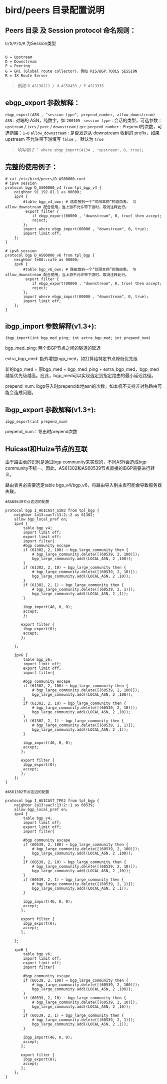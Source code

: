 # bird/peers 目录配置说明
## Peers 目录 及 Session protocol 命名规则：
``` U/D/P/G/R ``` 为Session类型

```

U = Upstream
D = Downstream
P = Peering
G = GRC (Global route collector)，例如 RIS/BGP.TOOLS SESSION
R = IX Route Server

```
> 例如 ``` D_AS138211 / U_AS58453 / P_AS13335 ```


## ebgp_export 参数解释：
``` ebgp_export(ASN , "session type", prepend_number, allow_downstream) ```
``` ASN ``` : 对端的 ASN，纯数字，如 ``` 200105  ```
``` session type ``` : 会话的类型，可选参数：``` upstream ``` / ``` ixrs ``` / ``` peer ``` / ``` downstream ``` / ``` grc ```
``` perpend number ``` : Prepend的次数，可选范围：``` 1~8 ```
``` allow_downstream ``` : 是否发送从 downstream 收到的 prefix，如果 upstream 不允许带下游填写 ``` false ``` ， 默认为 ``` true ```
> 填写例子： ``` where ebgp_import(4134 , "upstream", 0, true); ```


## 完整的使用例子：

```
# cat /etc/bird/peers/D_AS00000.conf
# ipv4 session
protocol bgp D_AS00000_v4 from tpl_bgp_v4 {
    neighbor 91.192.81.1 as 00000;
    ipv4 {
        #table bgp_v4_own; # 路由放到一个“仅限本网”的路由表。 与 allow_downstream 配合使用，当上游不允许带下游时，取消注释此行。
         export filter {
            if ebgp_export(00000 , "downstream", 0, true) then accept;
            reject;
        };
        import where ebgp_import(00000 , "downstream", 0, true);
        import limit off;
    };
}

# ipv6 session
protocol bgp D_AS00000_v6 from tpl_bgp {
    neighbor fe80::cafe as 00000;
    ipv6 {
        #table bgp_v6_own; # 路由放到一个“仅限本网”的路由表。 与 allow_downstream 配合使用，当上游不允许带下游时，取消注释此行。
         export filter {
            if ebgp_export(00000 , "downstream", 0, true) then accept;
            reject;
        };
        import where ebgp_import(00000 , "downstream", 0, true);
        import limit off;
    };
}

```

## ibgp_import 参数解释(v1.3+):
``` ibgp_import(int bgp_med_ping; int extra_bgp_med; int prepend_num) ```

bgp_med_ping: 两个iBGP节点之间的隧道的延迟

extra_bgp_med: 额外增加bgp_med，如打算给特定节点降低优先级

新的bgp_med  = 原bgp_med + bgp_med_ping + extra_bgp_med，bgp_med越低优先级越高。应此，bgp_med可以实现选定到指定路由的最小延迟路径。

prepend_num: ibgp导入时prepend本地asn的次数，如本机不支持非对称路由可能会造成问题。

## ibgp_export 参数解释(v1.3+):
``` ibgp_export(int prepend_num) ```

prepend_num：导出时prepend次数

## Huicast和Huize节点的互联
由于路由表的识别是通过bgp community来实现的，不同ASN会造成bgp community不统一。因此，AS61302和AS60539节点直接的iBGP需要进行转义。

路由表务必需要选定table bgp_v4/bgp_v6，将路由导入到主表可能会导致服务器失联。

```
#AS60539节点这边的配置

protocol bgp I_HUICAST_SIN3 from tpl_bgp {
    neighbor 2a13:aac7:13:2::2 as 61302;
    allow bgp_local_pref on;
    ipv4 {
        table bgp_v4;
        import limit off;
        export limit off;
        import filter{
        #bgp community escape
        if (61302, 2, 100) ~ bgp_large_community then {
            # bgp_large_community.delete([(60539, 2, 100)]);
            bgp_large_community.add((LOCAL_ASN, 2 ,100));
        }
        if (61302, 2, 10) ~ bgp_large_community then {
            # bgp_large_community.delete([(60539, 2, 10)]);
            bgp_large_community.add((LOCAL_ASN, 2 ,10));
        }
        if (61302, 2, 1) ~ bgp_large_community then {
            # bgp_large_community.delete([(60539, 2, 1)]);
            bgp_large_community.add((LOCAL_ASN, 2 ,1));
        }

        ibgp_import(46, 0, 0);
        accept;
        }; 

       export filter {
        ibgp_export(0);
        accept;
       };
       
    };

    ipv6 {
        table bgp_v6;
        import limit off;
        export limit off;
        import filter{
        
        #bgp community escape
        if (61302, 2, 100) ~ bgp_large_community then {
            # bgp_large_community.delete([(60539, 2, 100)]);
            bgp_large_community.add((LOCAL_ASN, 2 ,100));
        }
        if (61302, 2, 10) ~ bgp_large_community then {
            # bgp_large_community.delete([(60539, 2, 10)]);
            bgp_large_community.add((LOCAL_ASN, 2 ,10));
        }
        if (61302, 2, 1) ~ bgp_large_community then {
            # bgp_large_community.delete([(60539, 2, 1)]);
            bgp_large_community.add((LOCAL_ASN, 2 ,1));
        }

        ibgp_import(46, 0, 0);
        accept;
       }; 

       export filter {
        ibgp_export(0);
        accept;
       };
    };
} 
 
#AS61302节点这边的配置

protocol bgp I_HUICAST_TPE2 from tpl_bgp {
    neighbor 2a13:aac7:13:2::1 as 60539;
    allow bgp_local_pref on;
    ipv4 {
        table bgp_v4;
        import limit off;
        export limit off;
        import filter{
        
        #bgp community escape
        if (60539, 2, 100) ~ bgp_large_community then {
            # bgp_large_community.delete([(60539, 2, 100)]);
            bgp_large_community.add((LOCAL_ASN, 2 ,100));
        }
        if (60539, 2, 10) ~ bgp_large_community then {
            # bgp_large_community.delete([(60539, 2, 10)]);
            bgp_large_community.add((LOCAL_ASN, 2 ,10));
        }
        if (60539, 2, 1) ~ bgp_large_community then {
            # bgp_large_community.delete([(60539, 2, 1)]);
            bgp_large_community.add((LOCAL_ASN, 2 ,1));
        }

        ibgp_import(46, 0, 0);
        accept;
       };

       export filter {
        ibgp_export(0);
        accept;
       };
    
    };

    ipv6 {
        table bgp_v6;
        import limit off;
        export limit off;
        import filter{
        
        #bgp community escape
        if (60539, 2, 100) ~ bgp_large_community then {
            # bgp_large_community.delete([(60539, 2, 100)]);
            bgp_large_community.add((LOCAL_ASN, 2 ,100));
        }
        if (60539, 2, 10) ~ bgp_large_community then {
            # bgp_large_community.delete([(60539, 2, 10)]);
            bgp_large_community.add((LOCAL_ASN, 2 ,10));
        }
        if (60539, 2, 1) ~ bgp_large_community then {
            # bgp_large_community.delete([(60539, 2, 1)]);
            bgp_large_community.add((LOCAL_ASN, 2 ,1));
        }

        ibgp_import(46, 0, 0);
        accept;
       };

       export filter {
        ibgp_export(0);
        accept;
       };
    };
} 

```
